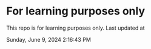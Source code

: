 # For learning purposes only
This repo is for learning purposes only.
Last updated at

Sunday, June 9, 2024 2:16:43 PM

